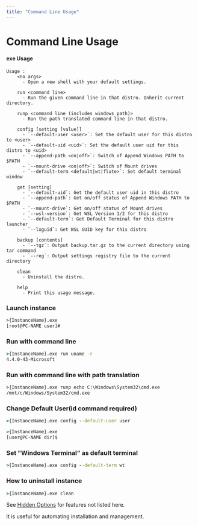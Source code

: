 ```yaml
---
title: "Command Line Usage"
---
```

# Command Line Usage
#### exe Usage
```
Usage :
    <no args>
      - Open a new shell with your default settings.

    run <command line>
      - Run the given command line in that distro. Inherit current directory.

    runp <command line (includes windows path)>
      - Run the path translated command line in that distro.

    config [setting [value]]
      - `--default-user <user>`: Set the default user for this distro to <user>
      - `--default-uid <uid>`: Set the default user uid for this distro to <uid>
      - `--append-path <on|off>`: Switch of Append Windows PATH to $PATH
      - `--mount-drive <on|off>`: Switch of Mount drives
      - `--default-term <default|wt|flute>`: Set default terminal window

    get [setting]
      - `--default-uid`: Get the default user uid in this distro
      - `--append-path`: Get on/off status of Append Windows PATH to $PATH
      - `--mount-drive`: Get on/off status of Mount drives
      - `--wsl-version`: Get WSL Version 1/2 for this distro
      - `--default-term`: Get Default Terminal for this distro launcher
      - `--lxguid`: Get WSL GUID key for this distro

    backup [contents]
      - `--tgz`: Output backup.tar.gz to the current directory using tar command
      - `--reg`: Output settings registry file to the current directory

    clean
      - Uninstall the distro.

    help
      - Print this usage message.
```


### Launch instance
```cmd
>{InstanceName}.exe
[root@PC-NAME user]#
```

### Run with command line
```cmd
>{InstanceName}.exe run uname -r
4.4.0-43-Microsoft
```

### Run with command line with path translation
```cmd
>{InstanceName}.exe runp echo C:\Windows\System32\cmd.exe
/mnt/c/Windows/System32/cmd.exe
```

### Change Default User(id command required)
```cmd
>{InstanceName}.exe config --default-user user

>{InstanceName}.exe
[user@PC-NAME dir]$
```

### Set "Windows Terminal" as default terminal
```cmd
>{InstanceName}.exe config --default-term wt
```

### How to uninstall instance
```cmd
>{InstanceName}.exe clean

```


See [Hidden Options](Hidden-Options.md) for features not listed here.

It is useful for automating installation and management.
